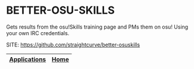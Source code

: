 # BETTER-OSU-SKILLS

 Gets results from the osu!Skills training page and PMs them on osu!
 Using your own IRC credentials.

 SITE: https://github.com/straightcurve/better-osuskills

 | [Applications](https://portable-linux-apps.github.io/apps.html) | [Home](https://portable-linux-apps.github.io)
 | --- | --- |
